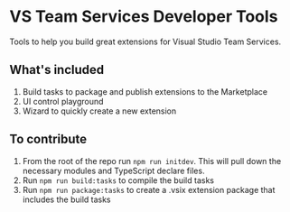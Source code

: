 # VS Team Services Developer Tools

Tools to help you build great extensions for Visual Studio Team Services.

## What's included

1. Build tasks to package and publish extensions to the Marketplace
2. UI control playground
3. Wizard to quickly create a new extension

## To contribute

1. From the root of the repo run `npm run initdev`. This will pull down the necessary modules and TypeScript declare files.
2. Run `npm run build:tasks` to compile the build tasks
3. Run `npm run package:tasks` to create a .vsix extension package that includes the build tasks

